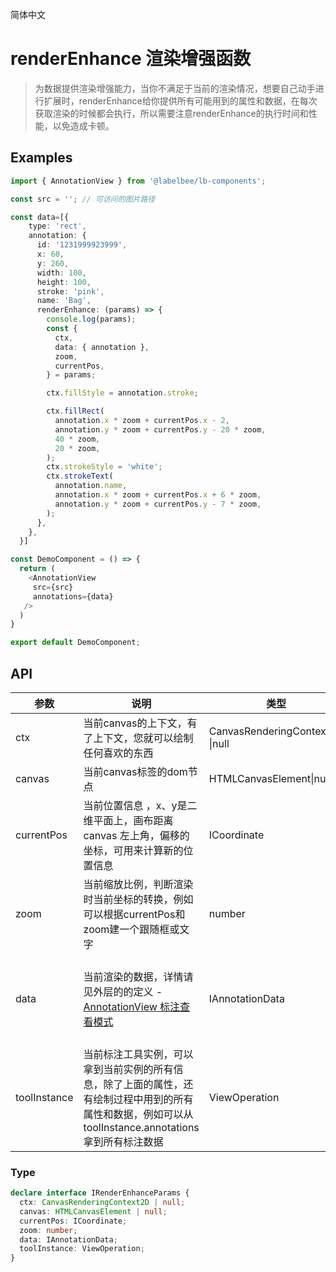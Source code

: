  简体中文

# renderEnhance 渲染增强函数

> 为数据提供渲染增强能力，当你不满足于当前的渲染情况，想要自己动手进行扩展时，renderEnhance给你提供所有可能用到的属性和数据，在每次获取渲染的时候都会执行，所以需要注意renderEnhance的执行时间和性能，以免造成卡顿。

## Examples

```ts
import { AnnotationView } from '@labelbee/lb-components';

const src = ''; // 可访问的图片路径

const data=[{
    type: 'rect',
    annotation: {
      id: '1231999923999',
      x: 60,
      y: 260,
      width: 100,
      height: 100,
      stroke: 'pink',
      name: 'Bag',
      renderEnhance: (params) => {
        console.log(params);
        const {
          ctx,
          data: { annotation },
          zoom,
          currentPos,
        } = params;

        ctx.fillStyle = annotation.stroke;

        ctx.fillRect(
          annotation.x * zoom + currentPos.x - 2,
          annotation.y * zoom + currentPos.y - 20 * zoom,
          40 * zoom,
          20 * zoom,
        );
        ctx.strokeStyle = 'white';
        ctx.strokeText(
          annotation.name,
          annotation.x * zoom + currentPos.x + 6 * zoom,
          annotation.y * zoom + currentPos.y - 7 * zoom,
        );
      },
    },
  }]

const DemoComponent = () => {
  return (
    <AnnotationView
     src={src}
     annotations={data}
   />
  )
}

export default DemoComponent;
```

## API

| 参数         | 说明                                                         | 类型                            |                             默认                             |
| ------------ | ------------------------------------------------------------ | ------------------------------- | :----------------------------------------------------------: |
| ctx          | 当前canvas的上下文，有了上下文，您就可以绘制任何喜欢的东西   | CanvasRenderingContext2D \|null |                             null                             |
| canvas       | 当前canvas标签的dom节点                                      | HTMLCanvasElement\|null         |                             null                             |
| currentPos   | 当前位置信息 ，x、y是二维平面上，画布距离 canvas 左上角，偏移的坐标，可用来计算新的位置信息 | ICoordinate                     |                         {x: 0, y: 0}                         |
| zoom         | 当前缩放比例，判断渲染时当前坐标的转换，例如可以根据currentPos和zoom建一个跟随框或文字 | number                          |                              1                               |
| data         | 当前渲染的数据，详情请见外层的的定义 - [AnnotationView 标注查看模式](./annotationView.md) | IAnnotationData                 | eg:{type: "rect",annotation: {id: '1231999923999', x: 60, y: 260, width: 100, height: 100, …}} |
| toolInstance | 当前标注工具实例，可以拿到当前实例的所有信息，除了上面的属性，还有绘制过程中用到的所有属性和数据，例如可以从toolInstance.annotations拿到所有标注数据 | ViewOperation                   |                              {}                              |


### Type

```ts
declare interface IRenderEnhanceParams {
  ctx: CanvasRenderingContext2D | null;
  canvas: HTMLCanvasElement | null;
  currentPos: ICoordinate;
  zoom: number;
  data: IAnnotationData;
  toolInstance: ViewOperation;
}
```

